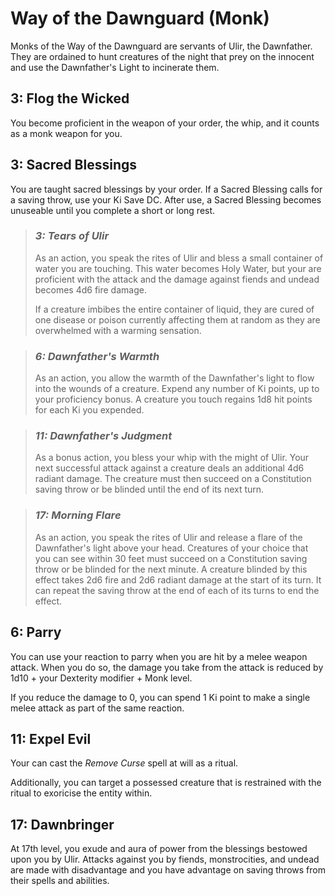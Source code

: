 # **Way of the Dawnguard** (Monk)
Monks of the Way of the Dawnguard are servants of Ulir, the Dawnfather. They are ordained to hunt creatures of the night that prey on the innocent and use the Dawnfather's Light to incinerate them.

## 3: Flog the Wicked
You become proficient in the weapon of your order, the whip, and it counts as a monk weapon for you.

## 3: Sacred Blessings
You are taught sacred blessings by your order. If a Sacred Blessing calls for a saving throw, use your Ki Save DC. After use, a Sacred Blessing becomes unuseable until you complete a short or long rest.

> ### *3: Tears of Ulir*
> As an action, you speak the rites of Ulir and bless a small container of water you are touching. This water becomes Holy Water, but your are proficient with the attack and the damage against fiends and undead becomes 4d6 fire damage.
>
> If a creature imbibes the entire container of liquid, they are cured of one disease or poison currently affecting them at random as they are overwhelmed with a warming sensation.

>### *6: Dawnfather's Warmth*
> As an action, you allow the warmth of the Dawnfather's light to flow into the wounds of a creature. Expend any number of Ki points, up to your proficiency bonus. A creature you touch regains 1d8 hit points for each Ki you expended.

>### *11: Dawnfather's Judgment*
> As a bonus action, you bless your whip with the might of Ulir. Your next successful attack against a creature deals an additional 4d6 radiant damage. The creature must then succeed on a Constitution saving throw or be blinded until the end of its next turn.
 
>### *17: Morning Flare*
> As an action, you speak the rites of Ulir and release a flare of the Dawnfather's light above your head. Creatures of your choice that you can see within 30 feet must succeed on a Constitution saving throw or be blinded for the next minute. A creature blinded by this effect takes 2d6 fire and 2d6 radiant damage at the start of its turn. It can repeat the saving throw at the end of each of its turns to end the effect.

## 6: Parry
You can use your reaction to parry when you are hit by a melee weapon attack. When you do so, the damage you take from the attack is reduced by 1d10 + your Dexterity modifier + Monk level.

If you reduce the damage to 0, you can spend 1 Ki point to make a single melee attack as part of the same reaction.

## 11: Expel Evil
Your can cast the *Remove Curse* spell at will as a ritual.

Additionally, you can target a possessed creature that is restrained with the ritual to exoricise the entity within.

## 17: Dawnbringer
At 17th level, you exude and aura of power from the blessings bestowed upon you by Ulir. Attacks against you by fiends, monstrocities, and undead are made with disadvantage and you have advantage on saving throws from their spells and abilities.
